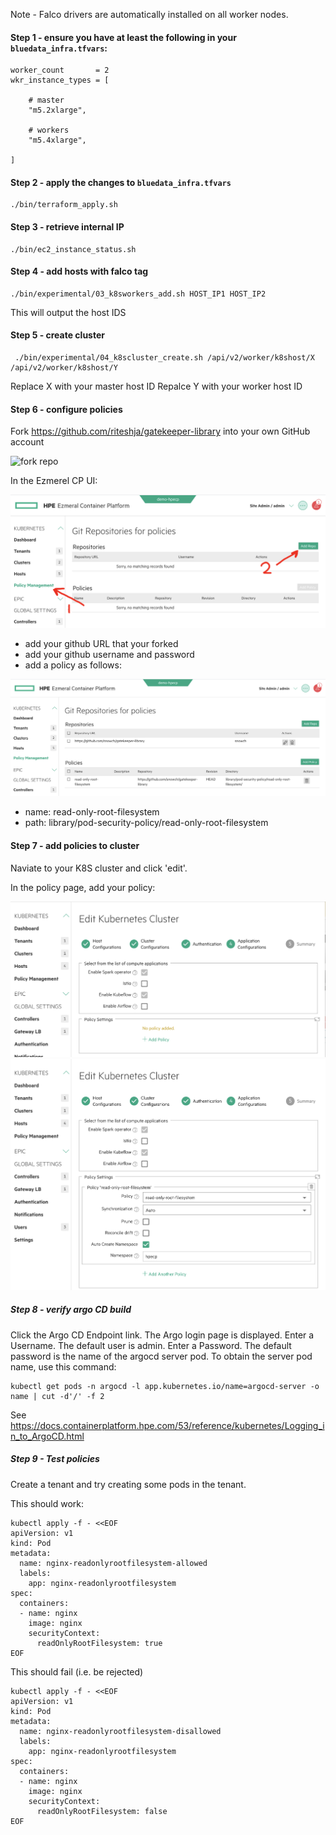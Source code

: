 Note - Falco drivers are automatically installed on all worker nodes.


#### Step 1 - ensure you have at least the following in your `bluedata_infra.tfvars`:


```
worker_count       = 2
wkr_instance_types = [
 
    # master
    "m5.2xlarge",
     
    # workers
    "m5.4xlarge",

]
```

#### Step 2 - apply the changes to `bluedata_infra.tfvars`

```
./bin/terraform_apply.sh
```

#### Step 3 - retrieve internal IP

```
./bin/ec2_instance_status.sh
```

#### Step 4 - add hosts with falco tag

```
./bin/experimental/03_k8sworkers_add.sh HOST_IP1 HOST_IP2
```

This will output the host IDS

#### Step 5 - create cluster 

```
 ./bin/experimental/04_k8scluster_create.sh /api/v2/worker/k8shost/X /api/v2/worker/k8shost/Y
 ```
 
 Replace X with your master host ID
 Repalce Y with your worker host ID
 
#### Step 6 - configure policies

Fork https://github.com/riteshja/gatekeeper-library into your own GitHub account

![fork repo](./README-POLICY-DEMO/fork_repo.png "fork repo")

In the Ezmerel CP UI:

![add policies](./README-POLICY-DEMO/add_policies.png "add policies")

- add your github URL that your forked
- add your github username and password
- add a policy as follows:

![add policies](./README-POLICY-DEMO/add_policies2.png "add policies")

- name: read-only-root-filesystem
- path: library/pod-security-policy/read-only-root-filesystem

#### Step 7 - add policies to cluster

Naviate to your K8S cluster and click 'edit'.

In the policy page, add your policy:

![add policies](./README-POLICY-DEMO/add_policy_to_cluster.png "add policies")
![add policies](./README-POLICY-DEMO/add_policy_to_cluster2.png "add policies")

##### Step 8 - verify argo CD build

Click the Argo CD Endpoint link. The Argo login page is displayed.
Enter a Username. The default user is admin.
Enter a Password. The default password is the name of the argocd server pod. To obtain the server pod name, use this command:

```
kubectl get pods -n argocd -l app.kubernetes.io/name=argocd-server -o name | cut -d'/' -f 2
```

See https://docs.containerplatform.hpe.com/53/reference/kubernetes/Logging_in_to_ArgoCD.html

##### Step 9 - Test policies

Create a tenant and try creating some pods in the tenant.

This should work:

```
kubectl apply -f - <<EOF
apiVersion: v1
kind: Pod
metadata:
  name: nginx-readonlyrootfilesystem-allowed
  labels:
    app: nginx-readonlyrootfilesystem
spec:
  containers:
  - name: nginx
    image: nginx
    securityContext:
      readOnlyRootFilesystem: true
EOF
```

This should fail (i.e. be rejected)

```
kubectl apply -f - <<EOF
apiVersion: v1
kind: Pod
metadata:
  name: nginx-readonlyrootfilesystem-disallowed
  labels:
    app: nginx-readonlyrootfilesystem
spec:
  containers:
  - name: nginx
    image: nginx
    securityContext:
      readOnlyRootFilesystem: false
EOF
```



